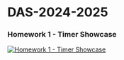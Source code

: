 # DAS-2024-2025

### Homework 1 - Timer Showcase
[![Homework 1 - Timer Showcase](https://i.vimeocdn.com/video/1948219210-8acd46e4e8019297bef4e56305c991f824abc574c3833a2821ed7599df3fbc5c-d?f=webp)](https://vimeo.com/1028118675)







